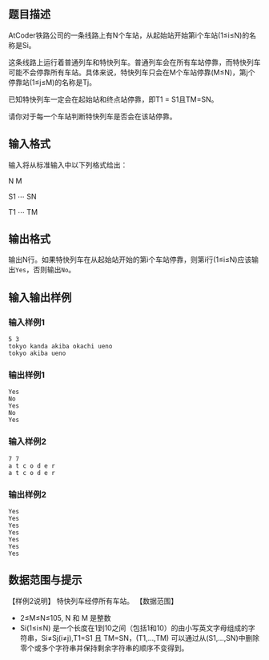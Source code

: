 ## 题目描述


AtCoder铁路公司的一条线路上有N个车站，从起始站开始第i个车站(1≤i≤N)的名称是Si。

这条线路上运行着普通列车和特快列车。普通列车会在所有车站停靠，而特快列车可能不会停靠所有车站。具体来说，特快列车只会在M个车站停靠(M≤N)，第j个停靠站(1≤j≤M)的名称是Tj。

已知特快列车一定会在起始站和终点站停靠，即T1 = S1且TM=SN。

请你对于每一个车站判断特快列车是否会在该站停靠。

## 输入格式

输入将从标准输入中以下列格式给出：

N M

S1 ⋯ SN

T1 ⋯ TM

## 输出格式

输出N行。如果特快列车在从起始站开始的第i个车站停靠，则第i行(1≤i≤N)应该输出`Yes`，否则输出`No`。

## 输入输出样例

### 输入样例1

```
5 3
tokyo kanda akiba okachi ueno
tokyo akiba ueno
```

### 输出样例1

```
Yes
No
Yes
No
Yes
```

### 输入样例2

```
7 7
a t c o d e r
a t c o d e r
```

### 输出样例2

```
Yes
Yes
Yes
Yes
Yes
Yes
Yes
```

## 数据范围与提示

【样例2说明】 特快列车经停所有车站。 【数据范围】

* 2≤M≤N≤105, N 和 M 是整数
* Si(1≤i≤N) 是一个长度在1到10之间（包括1和10）的由小写英文字母组成的字符串，Si≠Sj(i≠j),T1=S1 且 TM=SN，(T1,...,TM) 可以通过从(S1,...,SN)中删除零个或多个字符串并保持剩余字符串的顺序不变得到。

